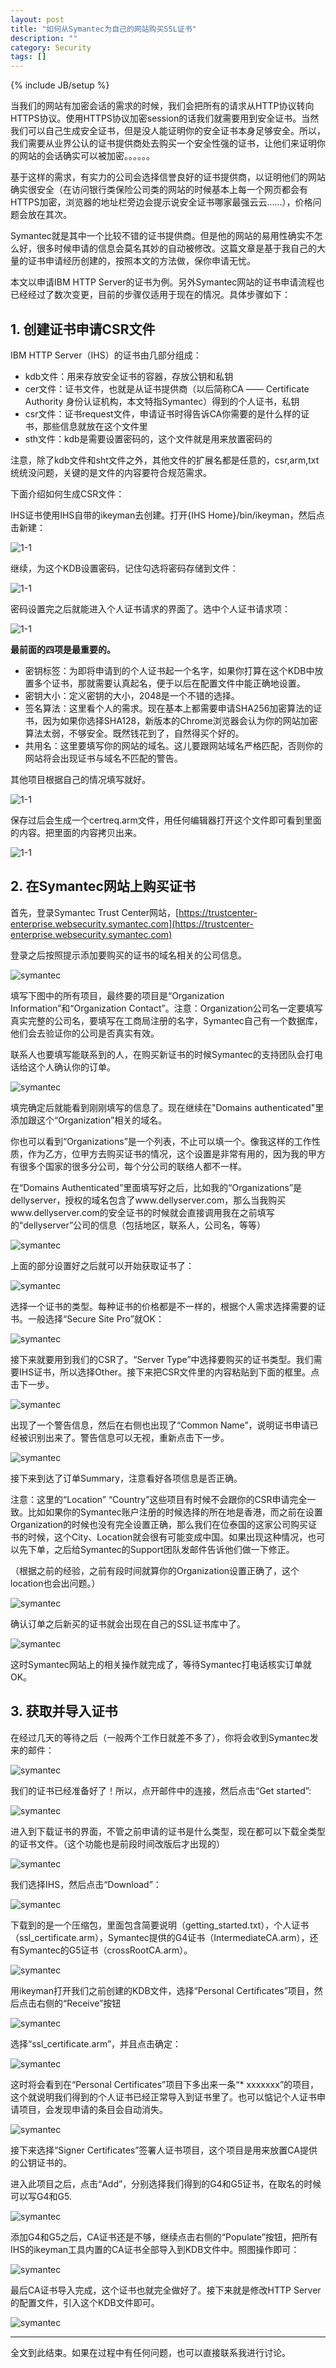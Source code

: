 ```yaml
---
layout: post
title: "如何从Symantec为自己的网站购买SSL证书"
description: ""
category: Security
tags: []
---
```

{% include JB/setup %}


当我们的网站有加密会话的需求的时候，我们会把所有的请求从HTTP协议转向HTTPS协议。使用HTTPS协议加密session的话我们就需要用到安全证书。当然我们可以自己生成安全证书，但是没人能证明你的安全证书本身足够安全。所以，我们需要从业界公认的证书提供商处去购买一个安全性强的证书，让他们来证明你的网站的会话确实可以被加密。。。。。。

基于这样的需求，有实力的公司会选择信誉良好的证书提供商，以证明他们的网站确实很安全（在访问银行类保险公司类的网站的时候基本上每一个网页都会有HTTPS加密，浏览器的地址栏旁边会提示说安全证书哪家最强云云......），价格问题会放在其次。

Symantec就是其中一个比较不错的证书提供商。但是他的网站的易用性确实不怎么好，很多时候申请的信息会莫名其妙的自动被修改。这篇文章是基于我自己的大量的证书申请经历创建的，按照本文的方法做，保你申请无忧。

<!-- more -->
本文以申请IBM HTTP Server的证书为例。另外Symantec网站的证书申请流程也已经经过了数次变更，目前的步骤仅适用于现在的情况。具体步骤如下：

## 1. 创建证书申请CSR文件

IBM HTTP Server（IHS）的证书由几部分组成：

- kdb文件：用来存放安全证书的容器，存放公钥和私钥
- cer文件：证书文件，也就是从证书提供商（以后简称CA —— Certificate Authority 身份认证机构，本文特指Symantec）得到的个人证书，私钥
- csr文件：证书request文件，申请证书时得告诉CA你需要的是什么样的证书，那些信息就放在这个文件里
- sth文件：kdb是需要设置密码的，这个文件就是用来放置密码的

注意，除了kdb文件和sht文件之外，其他文件的扩展名都是任意的，csr,arm,txt统统没问题，关键的是文件的内容要符合规范需求。

下面介绍如何生成CSR文件：



IHS证书使用IHS自带的ikeyman去创建。打开{IHS Home}/bin/ikeyman，然后点击新建：

![1-1](http://dellyqiao.qiniudn.com/2015/02/04/1-1.png/scale)

继续，为这个KDB设置密码，记住勾选将密码存储到文件：

![1-1](http://dellyqiao.qiniudn.com/2015/02/04/1-2.png/scale)

密码设置完之后就能进入个人证书请求的界面了。选中个人证书请求项：

![1-1](http://dellyqiao.qiniudn.com/2015/02/04/1-3.png/scale)

**最前面的四项是最重要的。** 

- 密钥标签：为即将申请到的个人证书起一个名字，如果你打算在这个KDB中放置多个证书，那就需要认真起名，便于以后在配置文件中能正确地设置。
- 密钥大小：定义密钥的大小，2048是一个不错的选择。
- 签名算法：这里看个人的需求。现在基本上都需要申请SHA256加密算法的证书，因为如果你选择SHA128，新版本的Chrome浏览器会认为你的网站加密算法太弱，不够安全。既然钱花到了，自然得买个好的。
- 共用名：这里要填写你的网站的域名。这儿要跟网站域名严格匹配，否则你的网站将会出现证书与域名不匹配的警告。

其他项目根据自己的情况填写就好。

![1-1](http://dellyqiao.qiniudn.com/2015/02/04/1-4.png/scale)

保存过后会生成一个certreq.arm文件，用任何编辑器打开这个文件即可看到里面的内容。把里面的内容拷贝出来。

![1-1](http://dellyqiao.qiniudn.com/2015/02/04/1-5.png/scale)


## 2. 在Symantec网站上购买证书

首先，登录Symantec Trust Center网站，[https://trustcenter-enterprise.websecurity.symantec.com](https://trustcenter-enterprise.websecurity.symantec.com)

登录之后按照提示添加要购买的证书的域名相关的公司信息。

![symantec](http://dellyqiao.qiniudn.com/2015/02/04/2-1.png/scale)

填写下图中的所有项目，最终要的项目是“Organization Information”和“Organization Contact”。注意：Organization公司名一定要填写真实完整的公司名，要填写在工商局注册的名字，Symantec自己有一个数据库，他们会去验证你的公司是否真实有效。

联系人也要填写能联系到的人，在购买新证书的时候Symantec的支持团队会打电话给这个人确认你的订单。

![symantec](http://dellyqiao.qiniudn.com/2015/02/04/2-2.png/scale)

填完确定后就能看到刚刚填写的信息了。现在继续在"Domains authenticated"里添加跟这个“Organization”相关的域名。

你也可以看到“Organizations”是一个列表，不止可以填一个。像我这样的工作性质，作为乙方，位甲方去购买证书的情况，这个设置是非常有用的，因为我的甲方有很多个国家的很多分公司，每个分公司的联络人都不一样。

在“Domains Authenticated”里面填写好之后，比如我的“Organizations”是dellyserver，授权的域名包含了www.dellyserver.com，那么当我购买www.dellyserver.com的安全证书的时候就会直接调用我在之前填写的“dellyserver”公司的信息（包括地区，联系人，公司名，等等）

![symantec](http://dellyqiao.qiniudn.com/2015/02/04/2-3.png/scale)

上面的部分设置好之后就可以开始获取证书了：

![symantec](http://dellyqiao.qiniudn.com/2015/02/04/2-4.png/scale)

选择一个证书的类型。每种证书的价格都是不一样的，根据个人需求选择需要的证书。一般选择“Secure Site Pro”就OK：

![symantec](http://dellyqiao.qiniudn.com/2015/02/04/2-5.png/scale)

接下来就要用到我们的CSR了。“Server Type”中选择要购买的证书类型。我们需要IHS证书，所以选择Other。接下来把CSR文件里的内容粘贴到下面的框里。点击下一步。

![symantec](http://dellyqiao.qiniudn.com/2015/02/04/2-6.png/scale)

出现了一个警告信息，然后在右侧也出现了“Common Name”，说明证书申请已经被识别出来了。警告信息可以无视，重新点击下一步。

![symantec](http://dellyqiao.qiniudn.com/2015/02/04/2-7.png/scale)

接下来到达了订单Summary，注意看好各项信息是否正确。

注意：这里的“Location” “Country”这些项目有时候不会跟你的CSR申请完全一致。比如如果你的Symantec账户注册的时候选择的所在地是香港，而之前在设置Organization的时候也没有完全设置正确，那么我们在位泰国的这家公司购买证书的时候，这个City、Location就会很有可能变成中国。如果出现这种情况，也可以先下单，之后给Symantec的Support团队发邮件告诉他们做一下修正。

（根据之前的经验，之前有段时间就算你的Organization设置正确了，这个location也会出问题。）

![symantec](http://dellyqiao.qiniudn.com/2015/02/04/2-8.png/scale)

确认订单之后新买的证书就会出现在自己的SSL证书库中了。

![symantec](http://dellyqiao.qiniudn.com/2015/02/04/2-9.png/scale)


这时Symantec网站上的相关操作就完成了，等待Symantec打电话核实订单就OK。


## 3. 获取并导入证书

在经过几天的等待之后（一般两个工作日就差不多了），你将会收到Symantec发来的邮件：

![symantec](http://dellyqiao.qiniudn.com/2015/02/04/3-1.png/scale)

我们的证书已经准备好了！所以，点开邮件中的连接，然后点击“Get started”:

![symantec](http://dellyqiao.qiniudn.com/2015/02/04/3-2.png/scale)

进入到下载证书的界面，不管之前申请的证书是什么类型，现在都可以下载全类型的证书文件。（这个功能也是前段时间改版后才出现的）

![symantec](http://dellyqiao.qiniudn.com/2015/02/04/3-3.png/scale)

我们选择IHS，然后点击“Download”：

![symantec](http://dellyqiao.qiniudn.com/2015/02/04/3-4.png/scale)

下载到的是一个压缩包，里面包含简要说明（getting_started.txt），个人证书（ssl_certificate.arm），Symantec提供的G4证书（IntermediateCA.arm），还有Symantec的G5证书（crossRootCA.arm）。

![symantec](http://dellyqiao.qiniudn.com/2015/02/04/3-5.png/scale)

用ikeyman打开我们之前创建的KDB文件，选择“Personal Certificates”项目，然后点击右侧的“Receive”按钮

![symantec](http://dellyqiao.qiniudn.com/2015/02/04/3-6.png/scale)

选择“ssl_certificate.arm”，并且点击确定：

![symantec](http://dellyqiao.qiniudn.com/2015/02/04/3-7.png/scale)

这时将会看到在“Personal Certificates”项目下多出来一条“* xxxxxxx”的项目，这个就说明我们得到的个人证书已经正常导入到证书里了。也可以惦记个人证书申请项目，会发现申请的条目会自动消失。

![symantec](http://dellyqiao.qiniudn.com/2015/02/04/3-8.png/scale)

接下来选择“Signer Certificates”签署人证书项目，这个项目是用来放置CA提供的公钥证书的。

进入此项目之后，点击“Add”，分别选择我们得到的G4和G5证书，在取名的时候可以写G4和G5.

![symantec](http://dellyqiao.qiniudn.com/2015/02/04/3-9.png/scale)

添加G4和G5之后，CA证书还是不够，继续点击右侧的“Populate”按钮，把所有IHS的ikeyman工具内置的CA证书全部导入到KDB文件中。照图操作即可：

![symantec](http://dellyqiao.qiniudn.com/2015/02/04/3-10.png/scale)

最后CA证书导入完成，这个证书也就完全做好了。接下来就是修改HTTP Server的配置文件，引入这个KDB文件即可。

![symantec](http://dellyqiao.qiniudn.com/2015/02/04/3-11.png/scale)


----

全文到此结束。如果在过程中有任何问题，也可以直接联系我进行讨论。